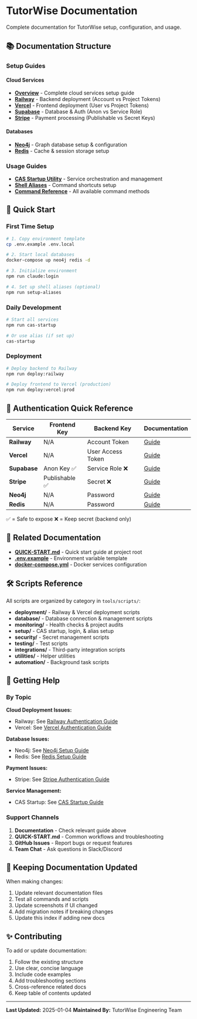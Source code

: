# TutorWise Documentation

Complete documentation for TutorWise setup, configuration, and usage.

## 📚 Documentation Structure

### Setup Guides

#### Cloud Services
- **[Overview](./setup/cloud-services/overview.md)** - Complete cloud services setup guide
- **[Railway](./setup/cloud-services/railway.md)** - Backend deployment (Account vs Project Tokens)
- **[Vercel](./setup/cloud-services/vercel.md)** - Frontend deployment (User vs Project Tokens)
- **[Supabase](./setup/cloud-services/supabase.md)** - Database & Auth (Anon vs Service Role)
- **[Stripe](./setup/cloud-services/stripe.md)** - Payment processing (Publishable vs Secret Keys)

#### Databases
- **[Neo4j](./setup/databases/neo4j.md)** - Graph database setup & configuration
- **[Redis](./setup/databases/redis.md)** - Cache & session storage setup

### Usage Guides
- **[CAS Startup Utility](./usage/cas-startup.md)** - Service orchestration and management
- **[Shell Aliases](./usage/aliases.md)** - Command shortcuts setup
- **[Command Reference](./usage/commands.md)** - All available command methods

## 🚀 Quick Start

### First Time Setup
```bash
# 1. Copy environment template
cp .env.example .env.local

# 2. Start local databases
docker-compose up neo4j redis -d

# 3. Initialize environment
npm run claude:login

# 4. Set up shell aliases (optional)
npm run setup-aliases
```

### Daily Development
```bash
# Start all services
npm run cas-startup

# Or use alias (if set up)
cas-startup
```

### Deployment
```bash
# Deploy backend to Railway
npm run deploy:railway

# Deploy frontend to Vercel (production)
npm run deploy:vercel:prod
```

## 🔑 Authentication Quick Reference

| Service | Frontend Key | Backend Key | Documentation |
|---------|-------------|-------------|---------------|
| **Railway** | N/A | Account Token | [Guide](./setup/cloud-services/railway.md) |
| **Vercel** | N/A | User Access Token | [Guide](./setup/cloud-services/vercel.md) |
| **Supabase** | Anon Key ✅ | Service Role ❌ | [Guide](./setup/cloud-services/supabase.md) |
| **Stripe** | Publishable ✅ | Secret ❌ | [Guide](./setup/cloud-services/stripe.md) |
| **Neo4j** | N/A | Password | [Guide](./setup/databases/neo4j.md) |
| **Redis** | N/A | Password | [Guide](./setup/databases/redis.md) |

✅ = Safe to expose
❌ = Keep secret (backend only)

## 📂 Related Documentation

- **[QUICK-START.md](/QUICK-START.md)** - Quick start guide at project root
- **[.env.example](/.env.example)** - Environment variable template
- **[docker-compose.yml](/docker-compose.yml)** - Docker services configuration

## 🛠️ Scripts Reference

All scripts are organized by category in `tools/scripts/`:

- **deployment/** - Railway & Vercel deployment scripts
- **database/** - Database connection & management scripts
- **monitoring/** - Health checks & project audits
- **setup/** - CAS startup, login, & alias setup
- **security/** - Secret management scripts
- **testing/** - Test scripts
- **integrations/** - Third-party integration scripts
- **utilities/** - Helper utilities
- **automation/** - Background task scripts

## 📖 Getting Help

### By Topic

**Cloud Deployment Issues:**
- Railway: See [Railway Authentication Guide](./setup/cloud-services/railway.md#common-issues--solutions)
- Vercel: See [Vercel Authentication Guide](./setup/cloud-services/vercel.md#common-issues--solutions)

**Database Issues:**
- Neo4j: See [Neo4j Setup Guide](./setup/databases/neo4j.md#common-issues--solutions)
- Redis: See [Redis Setup Guide](./setup/databases/redis.md#common-issues--solutions)

**Payment Issues:**
- Stripe: See [Stripe Authentication Guide](./setup/cloud-services/stripe.md#common-issues--solutions)

**Service Management:**
- CAS Startup: See [CAS Startup Guide](./usage/cas-startup.md#troubleshooting)

### Support Channels

1. **Documentation** - Check relevant guide above
2. **QUICK-START.md** - Common workflows and troubleshooting
3. **GitHub Issues** - Report bugs or request features
4. **Team Chat** - Ask questions in Slack/Discord

## 🔄 Keeping Documentation Updated

When making changes:
1. Update relevant documentation files
2. Test all commands and scripts
3. Update screenshots if UI changed
4. Add migration notes if breaking changes
5. Update this index if adding new docs

## ✨ Contributing

To add or update documentation:
1. Follow the existing structure
2. Use clear, concise language
3. Include code examples
4. Add troubleshooting sections
5. Cross-reference related docs
6. Keep table of contents updated

---

**Last Updated:** 2025-01-04
**Maintained By:** TutorWise Engineering Team
